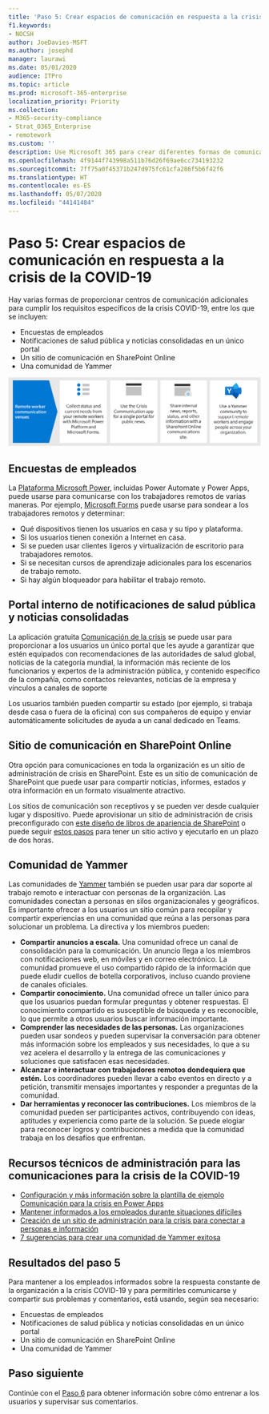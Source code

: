 ```yaml
---
title: 'Paso 5: Crear espacios de comunicación en respuesta a la crisis de la COVID-19'
f1.keywords:
- NOCSH
author: JoeDavies-MSFT
ms.author: josephd
manager: laurawi
ms.date: 05/01/2020
audience: ITPro
ms.topic: article
ms.prod: microsoft-365-enterprise
localization_priority: Priority
ms.collection:
- M365-security-compliance
- Strat_O365_Enterprise
- remotework
ms.custom: ''
description: Use Microsoft 365 para crear diferentes formas de comunicación sobre las noticias internas y públicas de COVID-19.
ms.openlocfilehash: 4f9144f743998a511b76d26f69ae6cc734193232
ms.sourcegitcommit: 7ff75a0f45371b247d975fc61cfa286f5b6f42f6
ms.translationtype: HT
ms.contentlocale: es-ES
ms.lasthandoff: 05/07/2020
ms.locfileid: "44141484"
---
```

# <a name="step-5-create-covid-19-crisis-communication-venues"></a>Paso 5: Crear espacios de comunicación en respuesta a la crisis de la COVID-19

Hay varias formas de proporcionar centros de comunicación adicionales para cumplir los requisitos específicos de la crisis COVID-19, entre los que se incluyen:

- Encuestas de empleados
- Notificaciones de salud pública y noticias consolidadas en un único portal
- Un sitio de comunicación en SharePoint Online
- Una comunidad de Yammer

![Espacios de comunicación en respuesta a la crisis de la COVID-19](../media/empower-people-to-work-remotely/comm-venues-grid.png)

## <a name="employee-surveys"></a>Encuestas de empleados

La [Plataforma Microsoft Power](https://powerplatform.microsoft.com/), incluidas Power Automate y Power Apps, puede usarse para comunicarse con los trabajadores remotos de varias maneras. Por ejemplo, [Microsoft Forms](https://forms.microsoft.com/) puede usarse para sondear a los trabajadores remotos y determinar:

- Qué dispositivos tienen los usuarios en casa y su tipo y plataforma.
- Si los usuarios tienen conexión a Internet en casa.
- Si se pueden usar clientes ligeros y virtualización de escritorio para trabajadores remotos.
- Si se necesitan cursos de aprendizaje adicionales para los escenarios de trabajo remoto.
- Si hay algún bloqueador para habilitar el trabajo remoto.

## <a name="internal-portal-for-consolidated-public-health-and-news"></a>Portal interno de notificaciones de salud pública y noticias consolidadas

La aplicación gratuita [Comunicación de la crisis](https://techcommunity.microsoft.com/t5/microsoft-teams-blog/coordinate-crisis-communications-using-microsoft-teams-power/ba-p/1216715) se puede usar para proporcionar a los usuarios un único portal que les ayude a garantizar que estén equipados con recomendaciones de las autoridades de salud global, noticias de la categoría mundial, la información más reciente de los funcionarios y expertos de la administración pública, y contenido específico de la compañía, como contactos relevantes, noticias de la empresa y vínculos a canales de soporte 

Los usuarios también pueden compartir su estado (por ejemplo, si trabaja desde casa o fuera de la oficina) con sus compañeros de equipo y enviar automáticamente solicitudes de ayuda a un canal dedicado en Teams.

## <a name="sharepoint-online-communications-site"></a>Sitio de comunicación en SharePoint Online

Otra opción para comunicaciones en toda la organización es un sitio de administración de crisis en SharePoint. Este es un sitio de comunicación de SharePoint que puede usar para compartir noticias, informes, estados y otra información en un formato visualmente atractivo. 

Los sitios de comunicación son receptivos y se pueden ver desde cualquier lugar y dispositivo. Puede aprovisionar un sitio de administración de crisis preconfigurado con [este diseño de libros de apariencia de SharePoint](https://lookbook.microsoft.com/details/8f8337d2-b1f6-4a84-91a4-9081f841f0f6) o puede seguir [estos pasos](https://techcommunity.microsoft.com/t5/microsoft-sharepoint-blog/build-a-crisis-management-site-to-connect-people-and-information/ba-p/1216791) para tener un sitio activo y ejecutarlo en un plazo de dos horas.

## <a name="yammer-community"></a>Comunidad de Yammer

Las comunidades de [Yammer](https://docs.microsoft.com/yammer/yammer-landing-page) también se pueden usar para dar soporte al trabajo remoto e interactuar con personas de la organización. Las comunidades conectan a personas en silos organizacionales y geográficos. Es importante ofrecer a los usuarios un sitio común para recopilar y compartir experiencias en una comunidad que reúna a las personas para solucionar un problema. La directiva y los miembros pueden:

- **Compartir anuncios a escala.** Una comunidad ofrece un canal de consolidación para la comunicación. Un anuncio llega a los miembros con notificaciones web, en móviles y en correo electrónico. La comunidad promueve el uso compartido rápido de la información que puede eludir cuellos de botella corporativos, incluso cuando proviene de canales oficiales.
- **Compartir conocimiento.** Una comunidad ofrece un taller único para que los usuarios puedan formular preguntas y obtener respuestas. El conocimiento compartido es susceptible de búsqueda y es reconocible, lo que permite a otros usuarios buscar información importante.
- **Comprender las necesidades de las personas.** Las organizaciones pueden usar sondeos y pueden supervisar la conversación para obtener más información sobre los empleados y sus necesidades, lo que a su vez acelera el desarrollo y la entrega de las comunicaciones y soluciones que satisfacen esas necesidades.
- **Alcanzar e interactuar con trabajadores remotos dondequiera que estén.** Los coordinadores pueden llevar a cabo eventos en directo y a petición, transmitir mensajes importantes y responder a preguntas de la comunidad.
- **Dar herramientas y reconocer las contribuciones.** Los miembros de la comunidad pueden ser participantes activos, contribuyendo con ideas, aptitudes y experiencia como parte de la solución. Se puede elogiar para reconocer logros y contribuciones a medida que la comunidad trabaja en los desafíos que enfrentan.

## <a name="admin-technical-resources-for-covid-19-crisis-communications"></a>Recursos técnicos de administración para las comunicaciones para la crisis de la COVID-19

- [Configuración y más información sobre la plantilla de ejemplo Comunicación para la crisis en Power Apps](https://docs.microsoft.com/powerapps/maker/canvas-apps/sample-crisis-communication-app)
- [Mantener informados a los empleados durante situaciones difíciles](https://techcommunity.microsoft.com/t5/yammer-blog/keeping-employees-informed-and-engaged-during-difficult-times/ba-p/1216032)
- [Creación de un sitio de administración para la crisis para conectar a personas e información](https://techcommunity.microsoft.com/t5/microsoft-sharepoint-blog/build-a-crisis-management-site-to-connect-people-and-information/ba-p/1216791)
- [7 sugerencias para crear una comunidad de Yammer exitosa](https://techcommunity.microsoft.com/t5/yammer-blog/7-tips-to-run-a-successful-yammer-community-formerly-group/ba-p/444720)

## <a name="results-of-step-5"></a>Resultados del paso 5

Para mantener a los empleados informados sobre la respuesta constante de la organización a la crisis COVID-19 y para permitirles comunicarse y compartir sus problemas y comentarios, está usando, según sea necesario:

- Encuestas de empleados
- Notificaciones de salud pública y noticias consolidadas en un único portal
- Un sitio de comunicación en SharePoint Online
- Una comunidad de Yammer

## <a name="next-step"></a>Paso siguiente

Continúe con el [Paso 6](empower-people-to-work-remotely-train-monitor-usage.md) para obtener información sobre cómo entrenar a los usuarios y supervisar sus comentarios.
